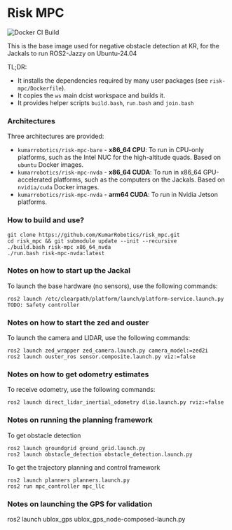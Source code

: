 Risk MPC
=============
![Docker CI Build](https://github.com/KumarRobotics/dcist_master/actions/workflows/docker-build.yaml/badge.svg?branch=master)

This is the base image used for negative obstacle detection at KR, for the Jackals to run ROS2-Jazzy on Ubuntu-24.04

TL;DR:
 - It installs the dependencies required by many user packages (see
   `risk-mpc/Dockerfile`).
 - It copies the `ws` main dcist workspace and builds it.
 - It provides helper scripts `build.bash`, `run.bash` and `join.bash`

### Architectures
Three architectures are provided:
 - `kumarrobotics/risk-mpc-bare` - **x86_64 CPU**: To run in CPU-only platforms, such as the Intel NUC for the high-altitude quads. Based on `ubuntu` Docker images.
 - `kumarrobotics/risk-mpc-nvda` - **x86_64 CUDA**: To run in x86_64 GPU-accelerated platforms, such as the computers on the Jackals. Based on `nvidia/cuda` Docker images.
 - `kumarrobotics/risk-mpc-nvda` - **arm64 CUDA**: To run in Nvidia Jetson platforms.

### How to build and use?
```
git clone https://github.com/KumarRobotics/risk_mpc.git
cd risk_mpc && git submodule update --init --recursive
./build.bash risk-mpc x86_64_nvda
./run.bash risk-mpc-nvda:latest
```

### Notes on how to start up the Jackal
To launch the base hardware (no sensors), use the following commands:

```
ros2 launch /etc/clearpath/platform/launch/platform-service.launch.py
TODO: Safety controller
```

### Notes on how to start the zed and ouster
To launch the camera and LIDAR, use the following commands:

```
ros2 launch zed_wrapper zed_camera.launch.py camera_model:=zed2i
ros2 launch ouster_ros sensor.composite.launch.py viz:=false
```

### Notes on how to get odometry estimates
To receive odometry, use the following commands:

```
ros2 launch direct_lidar_inertial_odometry dlio.launch.py rviz:=false
```

### Notes on running the planning framework
To get obstacle detection

```
ros2 launch groundgrid ground_grid.launch.py
ros2 launch obstacle_detection obstacle_detection.launch.py
```

To get the trajectory planning and control framework

```
ros2 launch planners planners.launch.py
ros2 run mpc_controller mpc_llc
```

### Notes on launching the GPS for validation
ros2 launch ublox_gps ublox_gps_node-composed-launch.py